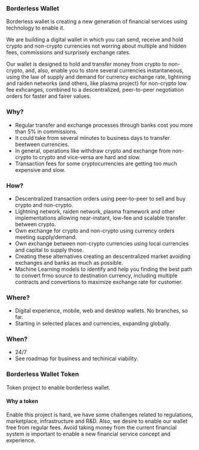 ### Borderless Wallet 
Borderless wallet is creating a new generation of financial services using technology to enable it.

We are building a digital wallet in which you can send, receive and hold crypto and non-crypto currencies not worring about multiple and hidden fees, commissions and surprisely exchange rates.

Our wallet is designed to hold and transfer money from crypto to non-crypto, and, also, enable you to store several currencies instantaneous, using the law of supply and demand for currency exchange rate, lightining and raiden networks (and others, like plasma project) for non-crypto low fee exhcanges, combined to a descentralized, peer-to-peer negotiation orders for faster and fairer values.

### Why?
- Regular transfer and exchange processes through banks cost you more than 5% in commissions.
- It could take from several minutes to business days to transfer beetween currencies.
- In general, operations like withdraw crypto and exchange from non-crypto to crypto and vice-versa are hard and slow.
- Transaction fees for some cryptocurrencies are getting too much expensive and slow.

### How?
- Descentralized transaction orders using peer-to-peer to sell and buy crypto and non-crypto.
- Lightning network, raiden network, plasma framework and other implementations allowing near-instant, low-fee and scalable transfer between crypto.
- Own exchange for crypto and non-crypto using currency orders meeting supply/demand.
- Own exchange between non-crypto currencies using local currencies and capital to supply those.
- Creating these alternatives creating an descentralized market avoiding exchanges and banks as much as possible.
- Machine Learning models to identify and help you finding the best path to convert frmo source to destination currency, including multiple contracts and convertions to maximize exchange rate for customer.

### Where?
- Digital experience, mobile, web and desktop wallets. No branches, so far.
- Starting in selected places and currencies, expanding globally.

### When?
- 24/7
- See roadmap for business and techinical viability.

### Borderless Wallet Token
Token project to enable borderless wallet.

#### Why a token
Enable this project is hard, we have some challenges related to regulations, marketplace, infrastructure and R&D. Also, we desire to enable our wallet free from regular fees. Avoid taking money from the current financial system is important to enable a new financial service concept and experience.
